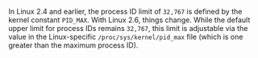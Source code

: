 In Linux 2.4 and earlier, the process ID limit of ``32,767`` is defined by the kernel constant ``PID_MAX``. With Linux 2.6, things change. While the default upper limit for process IDs remains ``32,767``, this limit is adjustable via the value
in the Linux-specific ``/proc/sys/kernel/pid_max`` file (which is one greater than the maximum process ID).